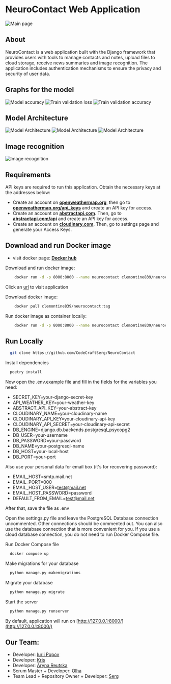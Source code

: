 # NeuroContact Web Application

![Main page](/img_src/main_page.PNG)

## About
NeuroContact is a web application built with the Django framework that provides users with tools to manage contacts and notes, upload files to cloud storage, receive news summaries and image recognition. The application includes authentication mechanisms to ensure the privacy and security of user data.

## Graphs for the model
![Model accuracy](/img_src/model_acc.JPG)
![Train validation loss](/img_src/loss.JPG)
![Train validation accuracy](/img_src/accuracy.JPG)

## Model Architecture
![Model Architecture](/img_src/pr_arch_1.JPG)
![Model Architecture](/img_src/pr_arch_2.JPG)
![Model Architecture](/img_src/pr_arch_3.JPG)

## Image recognition
![Image recognition](/img_src/im_rec.JPG)


## Requirements
API keys are required to run this application. Obtain the necessary keys at the addresses below:
* Create an account on **[openweathermap.org](https://openweathermap.org)**, then go to **[openweathermap.org/api_keys](https://home.openweathermap.org/api_keys)** and create an API key for access.
* Create an account on **[abstractapi.com](https://www.abstractapi.com)**. Then, go to **[abstractapi.com/api](https://app.abstractapi.com/api/ip-geolocation/tester)** and create an API key for access.
* Create an account on **[cloudinary.com](https://cloudinary.com)**. Then, go to settings page and generate your Access Keys.

## Download and run Docker image
* visit docker page: **[Docker hub](https://hub.docker.com/r/clemontine839/neurocontact)**

Download and run docker image:
```bash
    docker run -d -p 8000:8000 --name neurocontact clemontine839/neurocontact:tag
```
Click an [url](http://207.0.0.1:8000) to visit application

Download docker image:
```bash
    docker pull clemontine839/neurocontact:tag
```
Run docker image as container locally:
```bash
    docker run -d -p 8000:8000 --name neurocontact clemontine839/neurocontact:tag
```

## Run Locally
```bash
  git clone https://github.com/CodeCraftSerg/NeuroContact
```
Install dependencies
```bash
  poetry install
```
Now open the .env.example file and fill in the fields for the variables you need:
* SECRET_KEY=your-django-secret-key
* API_WEATHER_KEY=your-weather-key
* ABSTRACT_API_KEY=your-abstract-key
* CLOUDINARY_NAME=your-cloudinary-name
* CLOUDINARY_API_KEY=your-cloudinary-api-key
* CLOUDINARY_API_SECRET=your-cloudinary-api-secret
* DB_ENGINE=django.db.backends.postgresql_psycopg2
* DB_USER=your-username
* DB_PASSWORD=your-password
* DB_NAME=your-postgresql-name
* DB_HOST=your-local-host
* DB_PORT=your-port

Also use your personal data for email box (it's for recovering password):
* EMAIL_HOST=smtp.mail.net
* EMAIL_PORT=000
* EMAIL_HOST_USER=test@mail.net
* EMAIL_HOST_PASSWORD=password
* DEFAULT_FROM_EMAIL=test@mail.net

After that, save the file as .env

Open the settings.py file and leave the PostgreSQL Database connection uncommented.
Other connections should be commented out.
You can also use the database connection that is more convenient for you.
If you use a cloud database connection, you do not need to run Docker Compose file.

Run Docker Compose file
```bash
  docker compose up
```
Make migrations for your database
```bash 
  python manage.py makemigrations
```
Migrate your database
```bash 
  python manage.py migrate
```
Start the server
```bash
  python manage.py runserver
```
By default, application will run on [http://127.0.0.1:8000/](http://127.0.0.1:8000/)

## Our Team:
* Developer: [Iurii Popov](https://github.com/ShuguruiUA)
* Developer: [Kris](https://github.com/Krisiris250592)
* Developer: [Aryna Reutska](https://github.com/xrendezvous)
* Scrum Master + Developer: [Olha](https://github.com/HelgaTsar)
* Team Lead + Repository Owner + Developer: [Serg](https://github.com/CodeCraftSerg)